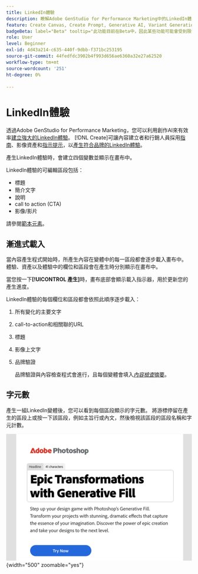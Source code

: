 ```yaml
---
title: LinkedIn體驗
description: 瞭解Adobe GenStudio for Performance Marketing中的LinkedIn體驗。
feature: Create Canvas, Create Prompt, Generative AI, Variant Generation, Content Generation
badgeBeta: label="Beta" tooltip="此功能目前在Beta中，因此某些功能可能會受到限制或有所變更。"
role: User
level: Beginner
exl-id: 4d43a214-c635-440f-9dbb-f371bc253195
source-git-commit: 44fedfdc3902b4f993d656ae6360a32e27a62520
workflow-type: tm+mt
source-wordcount: '251'
ht-degree: 0%

---
```


# LinkedIn體驗

透過Adobe GenStudio for Performance Marketing，您可以利用創作AI來有效率[建立強大的LinkedIn體驗](/help/user-guide/create/create-linkedin.md)。 [!DNL Create]可讓內容建立者和行銷人員採用[指南](/help/user-guide/guidelines/overview.md)、影像資產和[指示提示](/help/user-guide/effective-prompts.md)，以[產生符合品牌的LinkedIn體驗](/help/user-guide/create/create-email-experience.md)。

產生LinkedIn體驗時，會建立四個變數並顯示在畫布中。

LinkedIn體驗的可編輯區段包括：

* 標題
* 簡介文字
* 說明
* call to action (CTA)
* 影像/影片

請參閱[範本元素](/help/user-guide/content/use-templates.md#template-elements)。

## 漸進式載入

當內容產生程式開始時，所產生內容在變體中的每一區段都會逐步載入畫布中。 體驗、資產以及體驗中的欄位和區段會在產生時分別顯示在畫布中。

當您按一下&#x200B;**[!UICONTROL 產生]**&#x200B;時，畫布底部會顯示載入指示器，用於更新您的產生進度。

LinkedIn體驗的每個欄位和區段都會依照此順序逐步載入：

1. 所有變化的主要文字
1. call-to-action和相關聯的URL
1. 標題
1. 影像上文字
1. 品牌驗證

   品牌驗證與內容檢查程式會進行，且每個變體會填入&#x200B;[_內容檢查_&#x200B;摘要](/help/user-guide/guidelines/brand-validation.md#content-check-summary)。

## 字元數

產生一組LinkedIn變體後，您可以看到每個區段顯示的字元數。 將游標停留在產生的區段上或按一下該區段，例如主旨行或內文，然後檢視該區段的區段名稱和字元計數。

![字元計數](/help/assets/character-count.png){width="500" zoomable="yes"}

